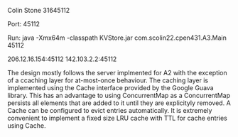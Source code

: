 Colin Stone 31645112

Port: 45112

Run: java -Xmx64m -classpath KVStore.jar com.scolin22.cpen431.A3.Main 45112

206.12.16.154:45112
142.103.2.2:45112

The design mostly follows the server implmented for A2 with the exception of a ccaching layer for at-most-once behaviour.
The caching layer is implemented using the Cache interface provided by the Google Guava library. This has an advantage to using ConcurrentMap as a ConcurrentMap persists all elements that are added to it until they are explicityly removed. A Cache can be configured to evict entries automatically. It is extremely convenient to implement a fixed size LRU cache with TTL for cache entries using Cache.
